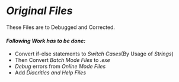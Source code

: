 # **_Original Files_**

These Files are to Debugged and Corrected.
#### **_Following Work has to be done:_**

- Convert if-else statements to _Switch Cases_(By Usage of _Strings_)
- Then Convert _Batch Mode Files_ to _.exe_
- _Debug_ errors from _Online Mode Files_
- Add _Diacritics and Help Files_

